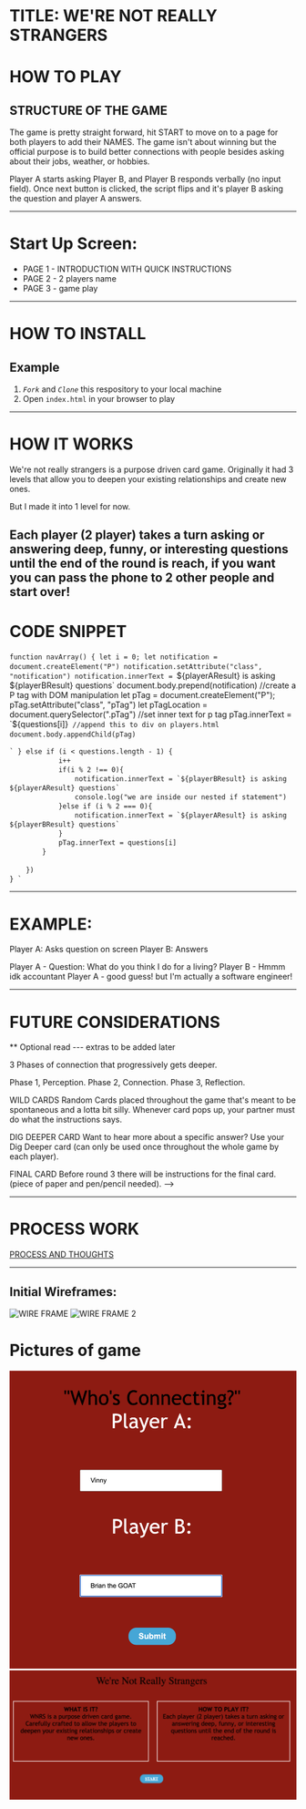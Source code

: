 # TITLE: WE'RE NOT REALLY STRANGERS

# HOW TO PLAY
##  STRUCTURE OF THE GAME 
The game is pretty straight forward, hit START to move on to a page for both players to add their NAMES. The game isn't about winning but the official purpose is to build better connections with people besides asking about their jobs, weather, or hobbies. 

Player A starts asking Player B, and Player B responds verbally (no input field). Once next button is clicked, the script flips and it's player B asking the question and player A answers.

---

# Start Up Screen:
- PAGE 1 - INTRODUCTION WITH QUICK INSTRUCTIONS
- PAGE 2 - 2 players name
- PAGE 3 - game play

---

# HOW TO INSTALL

## Example
1. *`Fork`* and *`Clone`* this respository to your local machine
2. Open `index.html` in your browser to play  

---
# HOW IT WORKS
We're not really strangers is a purpose driven card game. Originally it had 3 levels that 
allow you to deepen your existing relationships and create new ones. 

But I made it into 1 level for now.



Each player (2 player) takes a turn asking or answering deep, funny, or interesting questions until the end of the round is reach, if you want you can pass the phone to 2 other people and start over!
---

# CODE SNIPPET
`function navArray() {
        let i = 0;
        let notification = document.createElement("P")
        notification.setAttribute("class", "notification")
        notification.innerText = `${playerAResult} is asking ${playerBResult} questions`
        document.body.prepend(notification)
            //create a P tag with DOM manipulation
        let pTag = document.createElement("P");
        pTag.setAttribute("class", "pTag")
        let pTagLocation = document.querySelector(".pTag")
            //set inner text for p tag
        pTag.innerText = `${questions[i]}`
            //append this to div on players.html
        document.body.appendChild(pTag)`

    ` } else if (i < questions.length - 1) {
                i++
                if(i % 2 !== 0){
                    notification.innerText = `${playerBResult} is asking ${playerAResult} questions`
                    console.log("we are inside our nested if statement")
                }else if (i % 2 === 0){
                    notification.innerText = `${playerAResult} is asking ${playerBResult} questions`
                }
                pTag.innerText = questions[i]
            }
            
        })
    } `

----
# EXAMPLE: 

Player A: Asks question on screen
Player B: Answers

Player A - Question: What do you think I do for a living?
Player B - Hmmm idk accountant
Player A - good guess! but I'm actually a software engineer!

---
# FUTURE CONSIDERATIONS
** Optional read --- extras to be added later

3 Phases of connection that progressively gets deeper. 

Phase 1, Perception. Phase 2, Connection. Phase 3, Reflection. 

WILD CARDS
Random Cards placed throughout the game that's meant to be spontaneous and a lotta bit silly. Whenever card pops up, your partner must do what the instructions says.  

DIG DEEPER CARD
Want to hear more about a specific answer? Use your Dig Deeper card (can only be used once throughout the whole game by each player).

FINAL CARD
Before round 3 there will be instructions for the final card. 
(piece of paper and pen/pencil needed). -->

--- 
# PROCESS WORK
[PROCESS AND THOUGHTS](./process-thoughts.md)

---
## Initial Wireframes:
![WIRE FRAME](PAGE1AND2.PNGE)
![WIRE FRAME 2](PAGE3.PNG)

# Pictures of game
![START PAGE](./wnrs1.png)
![PLAYERS PAGE](./wnrs2.png)

